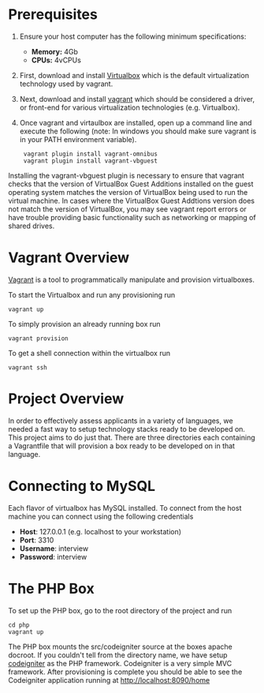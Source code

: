 # Prerequisites
1. Ensure your host computer has the following minimum specifications:

    * __Memory:__ 4Gb
    * __CPUs:__ 4vCPUs

2. First, download and install [Virtualbox](https://www.virtualbox.org/) which is the default virtualization technology used by vagrant.

3. Next, download and install [vagrant](http://www.vagrantup.com/) which should be considered a driver, or front-end for various virtualization technologies (e.g. Virtualbox).

4. Once vagrant and virtaulbox are installed, open up a command line and execute the following (note: In windows you should make sure vagrant is in your PATH environment variable).
        
        vagrant plugin install vagrant-omnibus
        vagrant plugin install vagrant-vbguest

Installing the vagrant-vbguest plugin is necessary to ensure that vagrant checks that the version of VirtualBox Guest Additions installed on the guest operating system matches the version of VirtualBox being used to run the virtual machine. In cases where the VirtualBox Guest Addtions version does not match the version of VirtualBox, you may see vagrant report errors or have trouble providing basic functionality such as networking or mapping of shared drives.

# Vagrant Overview

[Vagrant](http://www.vagrantup.com/) is a tool to programmatically manipulate and provision virtualboxes.

To start the Virtualbox and run any provisioning run

    vagrant up

 
To simply provision an already running box run

    vagrant provision
    
To get a shell connection within the virtualbox run 

    vagrant ssh

# Project Overview

In order to effectively assess applicants in a variety of languages, we needed a fast way to setup technology stacks ready to be developed on. This project aims to do just that. There are three directories each containing a Vagrantfile that will provision a box ready to be developed on in that language.

# Connecting to MySQL
Each flavor of virtualbox has MySQL installed. To connect from the host machine you can connect using the following credentials

* **Host**: 127.0.0.1 (e.g. localhost to your workstation)
* **Port**: 3310 
* **Username**: interview
* **Password**: interview

# The PHP Box
To set up the PHP box, go to the root directory of the project and run

    cd php
    vagrant up

The PHP box mounts the src/codeigniter source at the boxes apache docroot. If you couldn't tell from the directory name, we have setup [codeigniter](http://ellislab.com/codeigniter) as the PHP framework. Codeigniter is a very simple MVC framework. After provisioning is complete you should be able to see the Codeigniter application running at [http://localhost:8090/home](http://localhost:8090/home)
